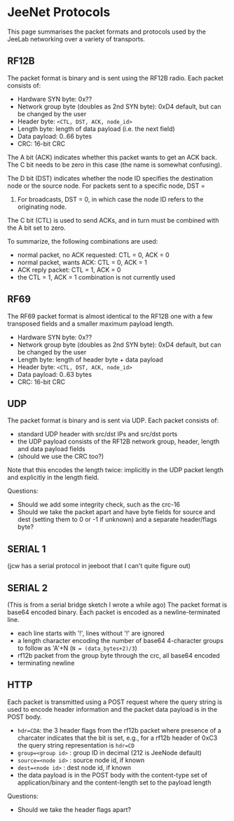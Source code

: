 JeeNet Protocols
================

This page summarises the packet formats and protocols used by the JeeLab networking
over a variety of transports.

RF12B
-----
The packet format is binary and is sent using the RF12B radio. Each packet consists of:
 - Hardware SYN byte: 0x??
 - Network group byte (doubles as 2nd SYN byte): 0xD4 default, but can be changed by the user
 - Header byte: `<CTL, DST, ACK, node_id>`
 - Length byte: length of data payload (i.e. the next field)
 - Data payload: 0..66 bytes
 - CRC: 16-bit CRC

The A bit (ACK) indicates whether this packet wants to get an ACK back.
The C bit needs to be zero in this case (the name is somewhat confusing).

The D bit (DST) indicates whether the node ID specifies the destination
node or the source node. For packets sent to a specific node, DST =
1. For broadcasts, DST = 0, in which case the node ID refers to the
originating node.

The C bit (CTL) is used to send ACKs, and in turn must be combined with the A bit set to zero.

To summarize, the following combinations are used:
 - normal packet, no ACK requested: CTL = 0, ACK = 0
 - normal packet, wants ACK: CTL = 0, ACK = 1
 - ACK reply packet: CTL = 1, ACK = 0
 - the CTL = 1, ACK = 1 combination is not currently used

RF69
----
The RF69 packet format is almost identical to the RF12B one with a few transposed fields and
a smaller maximum payload length.
 - Hardware SYN byte: 0x??
 - Network group byte (doubles as 2nd SYN byte): 0xD4 default, but can be changed by the user
 - Length byte: length of header byte + data payload
 - Header byte: `<CTL, DST, ACK, node_id>`
 - Data payload: 0..63 bytes
 - CRC: 16-bit CRC

UDP
---

The packet format is binary and is sent via UDP. Each packet consists of:
 - standard UDP header with src/dst IPs and src/dst ports
 - the UDP payload consists of the RF12B network group, header, length and data payload fields
 - (should we use the CRC too?)

Note that this encodes the length twice: implicitly in the UDP packet length and explicitly
in the length field.

Questions:
 - Should we add some integrity check, such as the crc-16
 - Should we take the packet apart and have byte fields for source and dest
   (setting them to 0 or -1 if unknown) and a separate header/flags byte?

SERIAL 1
--------

(jcw has a serial protocol in jeeboot that I can't quite figure out)

SERIAL 2
--------

(This is from a serial bridge sketch I wrote a while ago)
The packet format is base64 encoded binary. Each packet is encoded as a newline-terminated line.
 - each line starts with '!', lines without '!' are ignored
 - a length character encoding the number of base64 4-character groups to follow as 'A'+N (`N = (data_bytes+2)/3`)
 - rf12b packet from the group byte through the crc, all base64 encoded
 - terminating newline

HTTP
----

Each packet is transmitted using a POST request where the query string is used to encode
header information and the packet data payload is in the POST body.
 - `hdr=CDA`: the 3 header flags from the rf12b packet where presence of a charcater
   indicates that the bit is set, e.g., for a rf12b header of 0xC3 the query string
   representation is `hdr=CD`
 - `group=<group id>` : group ID in decimal (212 is JeeNode default)
 - `source=<node id>` : source node id, if known
 - `dest=<node id>` : dest node id, if known
 - the data payload is in the POST body with the content-type set of application/binary
   and the content-length set to the payload length

Questions:
  - Should we take the header flags apart?
